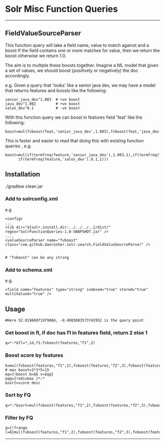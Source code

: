 # Solr Misc Function Queries

---

## FieldValueSourceParser

This function query will take a field name, value to match against and a boost
If the field contains one or more matches for value, then we return the boost
otherwise we return 1.0. 

The aim is to multiple these boosts together. Imagine a ML model that 
given a set of values, we should boost (positively or negatively) the doc accordingly.
 
 e.g. Given a query that 'looks' like a senior java dev, we may have a model that returns
 features and boosts like the following:
 
    senior_java_dev^1.003  # +ve boost
    java_dev^1.002         # +ve boost
    sales_dev^0.1          # -ve boost
 
 With this function query we can boost in features field 'feat' like the following:
 
    boost=mul(fvboost(feat,'senior_java_dev',1.003),fvboost(feat,'java_dev',1.002),fvboost(feat,'sales_dev',0.1))
    
    
This is faster and easier to read that doing this with existing function queries , e.g.

    boost=mul(if(termfreq(feature,'senior_java_dev'),1.003,1),if(termfreq(feature,'java_dev'),1.002,1),
          if(termfreq(feature,'sales_dev'),0.1,1))) 
  
 
 ## Installation
 
 ./gradlew clean jar
 
 ### Add to solrconfig.xml
 
 e.g 
 
    <config>
    ... 
    <lib dir="${solr.install.dir:../../../..}/dist/" regex="SolrFunctionQueries-1.0-SNAPSHOT.jar" />
    ....
    <valueSourceParser name="fvboost" class="com.github.danrosher.solr.search.FieldValueSourceParser" />

    
    # "fvboost" can be any string
   
 ### Add to schema.xml
 
 e.g.
 
    <field name="features" type="string" indexed="true" stored="true" multiValued="true" />
    
 ## Usage
 
    #Here 52.01966071979866, -0.4983083573742952 is the query point
 
 ### Get boost in fl, if doc has f1 in features field, return 2 else 1 
    q=*:*&fl=*,id,f1:fvboost(features,"f1",2)        
    
 ### Boost score by features
 
    b=mul(fvboost(features,"f1",2),fvboost(features,"f2",3),fvboost(features,"f3",5)) # max boost=2*3*5=15
    &q={!boost b=$b v=$qq}
    &qq={!edismax }*:*
    &sort=score desc
 
 ### Sort by FQ
    q=*:*&sort=mul(fvboost(features,"f1",2),fvboost(features,"f2",3),fvboost(features,"f3",5))
    
### Filter by FQ
    q={!frange l=6}mul(fvboost(features,"f1",2),fvboost(features,"f2",3),fvboost(features,"f3",5))
    
---
        
    


    
    
      
 
 
 
 